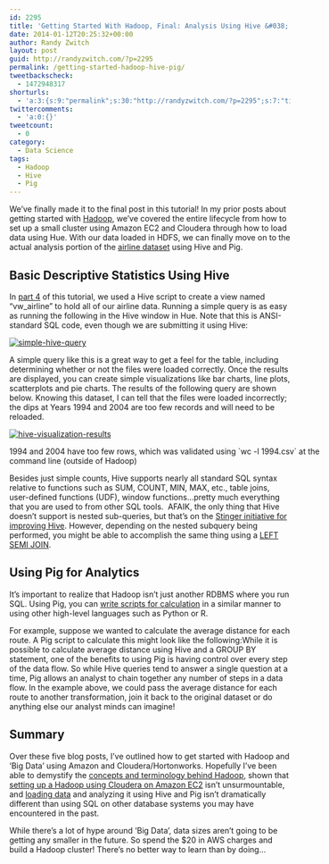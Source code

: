 ```yaml
---
id: 2295
title: 'Getting Started With Hadoop, Final: Analysis Using Hive &#038; Pig'
date: 2014-01-12T20:25:32+00:00
author: Randy Zwitch
layout: post
guid: http://randyzwitch.com/?p=2295
permalink: /getting-started-hadoop-hive-pig/
tweetbackscheck:
  - 1472948317
shorturls:
  - 'a:3:{s:9:"permalink";s:30:"http://randyzwitch.com/?p=2295";s:7:"tinyurl";s:26:"http://tinyurl.com/mtlyuys";s:4:"isgd";s:19:"http://is.gd/lc7lTg";}'
twittercomments:
  - 'a:0:{}'
tweetcount:
  - 0
category:
  - Data Science
tags:
  - Hadoop
  - Hive
  - Pig
---
```

We&#8217;ve finally made it to the final post in this tutorial! In my prior posts about getting started with <a title="Hadoop posts" href="http://randyzwitch.com/tag/hadoop/" target="_blank">Hadoop</a>, we&#8217;ve covered the entire lifecycle from how to set up a small cluster using Amazon EC2 and Cloudera through how to load data using Hue. With our data loaded in HDFS, we can finally move on to the actual analysis portion of the <a title="Airline dataset" href="http://stat-computing.org/dataexpo/2009/the-data.html" target="_blank">airline dataset</a> using Hive and Pig.

<!--more-->

## Basic Descriptive Statistics Using Hive

In <a title="Getting Started with Hadoop Part 4" href="http://randyzwitch.com/hadoop-creating-tables-hive/" target="_blank">part 4</a> of this tutorial, we used a Hive script to create a view named &#8220;vw_airline&#8221; to hold all of our airline data. Running a simple query is as easy as running the following in the Hive window in Hue. Note that this is ANSI-standard SQL code, even though we are submitting it using Hive:

[<img class="wp-image-2302 alignnone" src="http://i2.wp.com/randyzwitch.com/wp-content/uploads/2013/11/simple-hive-query.png?resize=550%2C304" alt="simple-hive-query" data-recalc-dims="1" />](http://i2.wp.com/randyzwitch.com/wp-content/uploads/2013/11/simple-hive-query.png)

A simple query like this is a great way to get a feel for the table, including determining whether or not the files were loaded correctly. Once the results are displayed, you can create simple visualizations like bar charts, line plots, scatterplots and pie charts. The results of the following query are shown below. Knowing this dataset, I can tell that the files were loaded incorrectly; the dips at Years 1994 and 2004 are too few records and will need to be reloaded.

<div id="attachment_2312" style="width: 560px" class="wp-caption alignleft">
  <a href="http://i2.wp.com/randyzwitch.com/wp-content/uploads/2013/11/hive-visualization-results.png"><img class=" wp-image-2312" src="http://i2.wp.com/randyzwitch.com/wp-content/uploads/2013/11/hive-visualization-results.png?resize=550%2C318" alt="hive-visualization-results" data-recalc-dims="1" /></a>

  <p class="wp-caption-text">
    1994 and 2004 have too few rows, which was validated using `wc -l 1994.csv` at the command line (outside of Hadoop)
  </p>
</div>

Besides just simple counts, Hive supports nearly all standard SQL syntax relative to functions such as SUM, COUNT, MIN, MAX, etc., table joins, user-defined functions (UDF), window functions&#8230;pretty much everything that you are used to from other SQL tools.  AFAIK, the only thing that Hive doesn&#8217;t support is nested sub-queries, but that&#8217;s on the <a title="Hortonworks Stinger Initiative" href="http://hortonworks.com/labs/stinger/" target="_blank">Stinger initiative for improving Hive</a>. However, depending on the nested subquery being performed, you might be able to accomplish the same thing using a <a title="Hive LEFT SEMI JOIN" href="https://cwiki.apache.org/confluence/display/Hive/LanguageManual+Joins#LanguageManualJoins-Examples" target="_blank">LEFT SEMI JOIN</a>.

## Using Pig for Analytics

It&#8217;s important to realize that Hadoop isn&#8217;t just another RDBMS where you run SQL. Using Pig, you can <a title="Pig syntax basics" href="http://pig.apache.org/docs/r0.12.0/start.html#data-work-with" target="_blank">write scripts for calculation</a> in a similar manner to using other high-level languages such as Python or R.

For example, suppose we wanted to calculate the average distance for each route. A Pig script to calculate this might look like the following:While it is possible to calculate average distance using Hive and a GROUP BY statement, one of the benefits to using Pig is having control over every step of the data flow. So while Hive queries tend to answer a single question at a time, Pig allows an analyst to chain together any number of steps in a data flow. In the example above, we could pass the average distance for each route to another transformation, join it back to the original dataset or do anything else our analyst minds can imagine!



## Summary

Over these five blog posts, I&#8217;ve outlined how to get started with Hadoop and &#8216;Big Data&#8217; using Amazon and Cloudera/Hortonworks. Hopefully I&#8217;ve been able to demystify the <a title="Hadoop concepts" href="http://randyzwitch.com/big-data-hadoop-amazon-ec2-cloudera-part-1/" target="_blank">concepts and terminology behind Hadoop</a>, shown that <a title="Hadoop on Amazon EC2 using Cloudera" href="http://randyzwitch.com/big-data-hadoop-amazon-ec2-cloudera-part-2/" target="_blank">setting up a Hadoop using Cloudera on Amazon EC2</a> isn&#8217;t unsurmountable, and <a title="Loading data into Hadoop HDFS" href="http://randyzwitch.com/uploading-data-hadoop-amazon-ec2-cloudera-part-3/" target="_blank">loading data</a> and analyzing it using Hive and Pig isn&#8217;t dramatically different than using SQL on other database systems you may have encountered in the past.

While there&#8217;s a lot of hype around &#8216;Big Data&#8217;, data sizes aren&#8217;t going to be getting any smaller in the future. So spend the $20 in AWS charges and build a Hadoop cluster! There&#8217;s no better way to learn than by doing&#8230;
